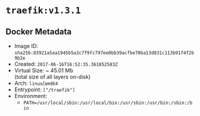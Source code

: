 # `traefik:v1.3.1`

## Docker Metadata

- Image ID: `sha256:83921a5aa1945b5a3c7f9fc797ee0bb39acfbe70ba13d831c113b91f4f2b9b2e`
- Created: `2017-06-16T16:52:35.361852583Z`
- Virtual Size: ~ 45.01 Mb  
  (total size of all layers on-disk)
- Arch: `linux`/`amd64`
- Entrypoint: `["/traefik"]`
- Environment:
  - `PATH=/usr/local/sbin:/usr/local/bin:/usr/sbin:/usr/bin:/sbin:/bin`
